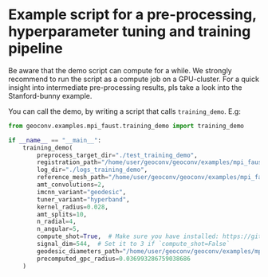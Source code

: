 # Example script for a pre-processing, hyperparameter tuning and training pipeline

Be aware that the demo script can compute for a while. We strongly recommend to run the script as a compute job
on a GPU-cluster. For a quick insight into intermediate pre-processing results, pls take a look into the Stanford-bunny
example.

You can call the demo, by writing a script that calls `training_demo`. E.g:
```python
from geoconv.examples.mpi_faust.training_demo import training_demo

if __name__ == "__main__":
    training_demo(
        preprocess_target_dir="./test_training_demo",
        registration_path="/home/user/geoconv/geoconv/examples/mpi_faust/data/MPI-FAUST/training/registrations",
        log_dir="./logs_training_demo",
        reference_mesh_path="/home/user/geoconv/geoconv/examples/mpi_faust/data/MPI-FAUST/training/registrations/tr_reg_000.ply",
        amt_convolutions=2,
        imcnn_variant="geodesic",
        tuner_variant="hyperband",
        kernel_radius=0.028,
        amt_splits=10,
        n_radial=4,
        n_angular=5,
        compute_shot=True,  # Make sure you have installed: https://github.com/uhlmanngroup/pyshot
        signal_dim=544,  # Set it to 3 if `compute_shot=False`
        geodesic_diameters_path="/home/user/geoconv/geoconv/examples/mpi_faust/geodesic_diameters.npy",
        precomputed_gpc_radius=0.036993286759038686
    )
```